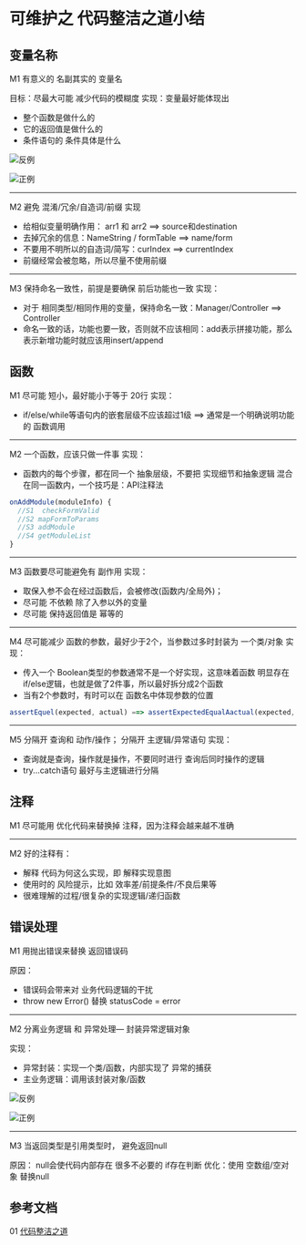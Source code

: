 ﻿# 可维护之 代码整洁之道小结

## 变量名称

M1 有意义的 名副其实的 变量名

目标：尽最大可能 减少代码的模糊度
实现：变量最好能体现出 
  -  整个函数是做什么的
  -  它的返回值是做什么的
  -  条件语句的 条件具体是什么

![反例](https://img30.360buyimg.com/ebookadmin/jfs/t1/106990/17/9754/16064/5e13de3bE54586185/f33645126297de99.jpg)

![正例](https://img30.360buyimg.com/ebookadmin/jfs/t1/89888/36/9788/18696/5e13de38E506885ba/c1d47690d4296cf8.jpg)

-----
M2 避免 混淆/冗余/自造词/前缀
实现
  - 给相似变量明确作用： arr1 和 arr2  ==> source和destination
  - 去掉冗余的信息：NameString / formTable  ==> name/form
  - 不要用不明所以的自造词/简写：curIndex ==> currentIndex
  - 前缀经常会被忽略，所以尽量不使用前缀

----
M3 保持命名一致性，前提是要确保 前后功能也一致
实现：
  - 对于 相同类型/相同作用的变量，保持命名一致：Manager/Controller ==> Controller
  - 命名一致的话，功能也要一致，否则就不应该相同：add表示拼接功能，那么 表示新增功能时就应该用insert/append

## 函数

M1 尽可能 短小，最好能小于等于 20行
实现：
  - if/else/while等语句内的嵌套层级不应该超过1级 ==> 通常是一个明确说明功能的 函数调用

-----
M2 一个函数，应该只做一件事
实现：
  - 函数内的每个步骤，都在同一个 抽象层级，不要把 实现细节和抽象逻辑 混合在同一函数内，一个技巧是：API注释法
```js
onAddModule(moduleInfo) {
  //S1  checkFormValid
  //S2 mapFormToParams
  //S3 addModule
  //S4 getModuleList 
}
```

-------
M3 函数要尽可能避免有 副作用
实现：
  - 取保入参不会在经过函数后，会被修改(函数内/全局外)；
  - 尽可能 不依赖 除了入参以外的变量
  - 尽可能 保持返回值是 幂等的

-----
M4 尽可能减少 函数的参数，最好少于2个，当参数过多时封装为 一个类/对象
实现：
  - 传入一个 Boolean类型的参数通常不是一个好实现，这意味着函数 明显存在if/else逻辑，也就是做了2件事，所以最好拆分成2个函数
  - 当有2个参数时，有时可以在 函数名中体现参数的位置

```js
assertEquel(expected, actual) ==> assertExpectedEqualAactual(expected, actual)
```

---------
M5 分隔开 查询和 动作/操作； 分隔开 主逻辑/异常语句
实现：
  - 查询就是查询，操作就是操作，不要同时进行 查询后同时操作的逻辑
  - try...catch语句 最好与主逻辑进行分隔

## 注释

M1 尽可能用 优化代码来替换掉 注释，因为注释会越来越不准确

-----
M2 好的注释有：
  - 解释 代码为何这么实现，即 解释实现意图
  - 使用时的 风险提示，比如 效率差/前提条件/不良后果等
  - 很难理解的过程/很复杂的实现逻辑/递归函数


## 错误处理

M1 用抛出错误来替换 返回错误码

原因：
  - 错误码会带来对 业务代码逻辑的干扰
  - throw new Error() 替换 statusCode = error

-----
M2 分离业务逻辑 和 异常处理— 封装异常逻辑对象

实现：
  - 异常封装：实现一个类/函数，内部实现了 异常的捕获
  - 主业务逻辑：调用该封装对象/函数

![反例](https://gitee.com/ygming/blog-img/raw/master/img/ccode1.png)

![正例](https://gitee.com/ygming/blog-img/raw/master/img/ccode2.png)

------
M3 当返回类型是引用类型时， 避免返回null

原因： null会使代码内部存在 很多不必要的 if存在判断
优化：使用 空数组/空对象 替换null





## 参考文档

01 [代码整洁之道](/)
